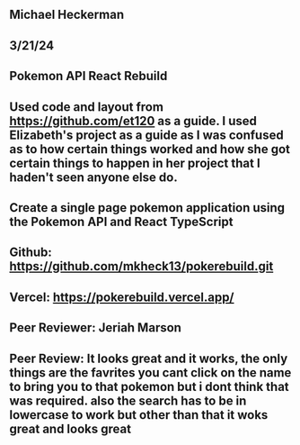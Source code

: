 ## Michael Heckerman
## 3/21/24
## Pokemon API React Rebuild

## Used code and layout from https://github.com/et120 as a guide. I used Elizabeth's project as a guide as I was confused as to how certain things worked and how she got certain things to happen in her project that I haden't seen anyone else do.  

## Create a single page pokemon application using the Pokemon API and React TypeScript

## Github: https://github.com/mkheck13/pokerebuild.git
## Vercel: https://pokerebuild.vercel.app/

## Peer Reviewer:  Jeriah Marson

## Peer Review:  It looks great and it works, the only things are the favrites you cant click on the name to bring you to that pokemon but i dont think that was required. also the search has to be in lowercase to work but other than that it woks great and looks great
